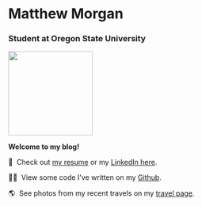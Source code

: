 # Matthew Morgan

### Student at Oregon State University

<img src="./assets/images/coding_guy_1.svg" height="170em" width="auto"></img>
<!-- <img src="./assets/images/coding_guy_3.svg" height="170em" width="auto"></img> -->
<!-- <img src="./assets/images/hello_man.svg" height="170em" width="auto"></img> -->
<!-- <img src="./assets/images/github_coder.svg" height="220em" width="auto"></img> -->

**Welcome to my blog!**

📄&nbsp;  Check out [my resume](?resume) or my [LinkedIn here](https://linkedin.com/in/mattmorgan6).

👨‍💻&nbsp;  View some code I've written on my [Github](https://github.com/mattmorgan6/).

🌎&nbsp; See photos from my recent travels on my [travel page](?photos-from-scandinavia).

<!-- 
    Type &nbsp; to add a single space.
    Type &ensp; to add 2 spaces.
    Type &emsp; to add 4 spaces.
    You can use non-breaking space (nbsp) 4 times to insert a tab.
-->

<!-- TODO: add thanks to undraw -->
